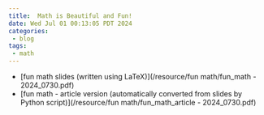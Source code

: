 ```yaml
---
title:  Math is Beautiful and Fun!
date: Wed Jul 01 00:13:05 PDT 2024
categories:
 - blog
tags:
 - math
---
```


- [fun math slides (written using LaTeX)](/resource/fun math/fun_math - 2024_0730.pdf)
- [fun math - article version (automatically converted from slides by Python script)](/resource/fun math/fun_math_article - 2024_0730.pdf)
